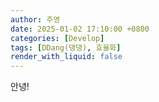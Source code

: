 ```yaml
---
author: 주영
date: 2025-01-02 17:10:00 +0800
categories: [Develop]
tags: [DDang(댕댕), 효율화]
render_with_liquid: false
---
```


안녕!
